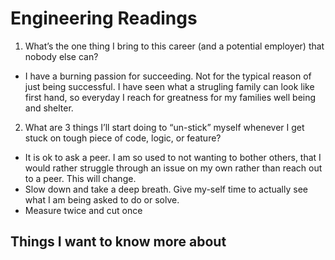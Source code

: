 # Engineering Readings

1. What’s the one thing I bring to this career (and a potential employer) that nobody else can?
- I have a burning passion for succeeding. Not for the typical reason of just being successful. I have seen what a strugling family can look like first hand, so everyday I reach for greatness for my families well being and shelter. 



2. What are 3 things I’ll start doing to “un-stick” myself whenever I get stuck on tough piece of code, logic, or feature?
- It is ok to ask a peer. I am so used to not wanting to bother others, that I would rather struggle through an issue on my own rather than reach out to a peer. This will change.
- Slow down and take a deep breath. Give my-self time to actually see what I am being asked to do or solve.
- Measure twice and cut once





## Things I want to know more about
